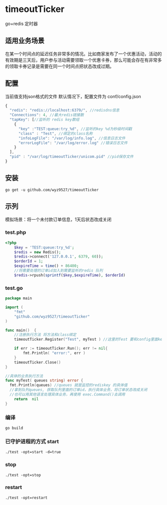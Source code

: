 # timeoutTicker
go+redis 定时器

## 适用业务场景
在某一个时间点的延迟任务非常多的情况。比如商家发布了一个优惠活动，活动的有效期是三天后，用户参与活动需要领取一个优惠卡券，那么可能会存在有非常多的领取卡券记录是需要在同一个时间点把状态改成过期。

## 配置
当前值支持json格式的文件
默认情况下，配置文件为 conf/config.json
```javascript
{
  "redis": "redis://localhost:6379/", //redisdns信息
  "Connections": 4, //最大redis链接数
  "tapKey": [//监听的 redis key数组
    {
      "key" :"TEST:queue:try_%d", //监听的key %d为秒级时间戳
      "class" : "Test", //绑定的class名称
      "infoLogFile": "/var/log/info.log", //信息日志文件
      "errorLogFile": "/var/log/error.log" //错误日志文件
    }
  ],
  "pid" : "/var/log/timeoutTicker/unicom.pid" //pid保存文件
}
```

## 安装
```shell
go get -u github.com/wyz9527/timeoutTicker
```

## 示列
模拟场景：将一个未付款订单信息，1天后状态改成关闭
### test.php
```php
<?php
	$key = 'TEST:queue:try_%d';
	$redis = new Redis();
	$redis->connect('127.0.0.1', 6379, 60));
	$orderId = 1;
	$expireTime = time() + 86400;
	//将需要处理的订单id加入到需要监听的redis 队列
	$redis->rpush(sprintf($key,$expireTime), $orderId)
```

### test.go
```go
package main

import (
	"fmt"
	"github.com/wyz9527/timeoutTicker"
)

func main()  {
	//注册执行方法 将方法和class绑定
	timeoutTicker.Register("Test", myTest ) //这里的Test 要和config里面key 里面的class 名称一致

	if err := timeoutTicker.Run(); err != nil{
		fmt.Println( "error:", err )
	}
	timeoutTicker.Close()
}

//具体的业务执行方法
func myTest( queues string) error {
  fmt.Println(queues) //queues 就是监控的rediskey 的具体值
  //拿到队列queues, 获取队列里面的订单id，执行具体业务，将订单状态改成关闭
  //也可以用其他语言处理具体业务，再使用 exec.Command()去调用
	return  nil
}
```

### 编译
```shell
go build
```

### 已守护进程的方式 start
```shell
./test -opt=start -d=true
```

### stop
```shell
./test -opt=stop
```

### restart
```shell
./test -opt=restart
```


